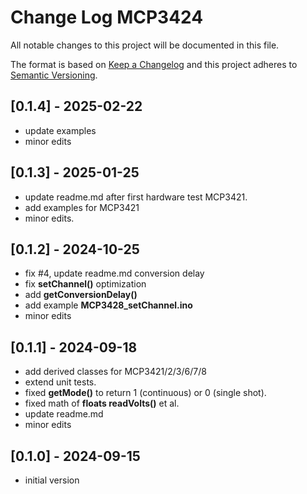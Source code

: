 # Change Log MCP3424

All notable changes to this project will be documented in this file.

The format is based on [Keep a Changelog](http://keepachangelog.com/)
and this project adheres to [Semantic Versioning](http://semver.org/).


## [0.1.4] - 2025-02-22
- update examples
- minor edits

## [0.1.3] - 2025-01-25
- update readme.md after first hardware test MCP3421.
- add examples for MCP3421
- minor edits.

## [0.1.2] - 2024-10-25
- fix #4, update readme.md conversion delay
- fix **setChannel()** optimization
- add **getConversionDelay()**
- add example **MCP3428_setChannel.ino**
- minor edits

## [0.1.1] - 2024-09-18
- add derived classes for MCP3421/2/3/6/7/8
- extend unit tests.
- fixed **getMode()** to return 1 (continuous) or 0 (single shot).
- fixed math of **floats readVolts()** et al.
- update readme.md
- minor edits

## [0.1.0] - 2024-09-15
- initial version


